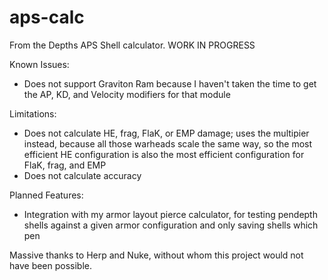 # aps-calc
From the Depths APS Shell calculator.  WORK IN PROGRESS

Known Issues:
  - Does not support Graviton Ram because I haven't taken the time to get the AP, KD, and Velocity modifiers for that module

Limitations:
  - Does not calculate HE, frag, FlaK, or EMP damage; uses the multipier instead, because all those warheads scale the same way, so the most efficient HE configuration is also the most efficient configuration for FlaK, frag, and EMP
  - Does not calculate accuracy

Planned Features:
  - Integration with my armor layout pierce calculator, for testing pendepth shells against a given armor configuration and only saving shells which pen


Massive thanks to Herp and Nuke, without whom this project would not have been possible.

